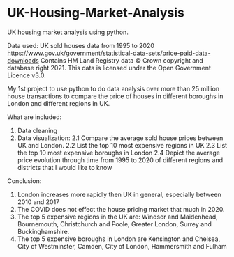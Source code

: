 # UK-Housing-Market-Analysis
UK housing market analysis using python. 

Data used: UK sold houses data from 1995 to 2020
https://www.gov.uk/government/statistical-data-sets/price-paid-data-downloads
Contains HM Land Registry data © Crown copyright and database right 2021. This data is licensed under the Open Government Licence v3.0.

My 1st project to use python to do data analysis over more than 25 million house transactions to compare the price of houses in different boroughs in London and different regions in UK. 

What are included:
1. Data cleaning
2. Data visualization: 
2.1 Compare the average sold house prices between UK and London.
2.2 List the top 10 most expensive regions in UK
2.3 List the top 10 most expensive boroughs in London
2.4 Depict the average price evolution through time from 1995 to 2020 of different regions and districts that I would like to know

Conclusion: 
1. London increases more rapidly then UK in general, especially between 2010 and 2017
2. The COVID does not effect the house pricing market that much in 2020. 
3. The top 5 expensive regions in the UK are: Windsor and Maidenhead, Bournemouth, Christchurch and Poole, Greater London, Surrey and Buckinghamshire. 
4. The top 5 expensive boroughs in London are Kensington and Chelsea, City of Westminster, Camden, City of London, Hammersmith and Fulham

